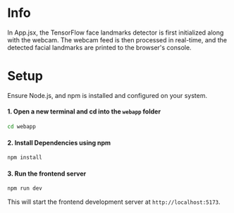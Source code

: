 # Info

In App.jsx, the TensorFlow face landmarks detector is first initialized along with the webcam. The webcam feed is then processed in real-time, and the detected facial landmarks are printed to the browser's console.

# Setup

Ensure Node.js, and npm is installed and configured on your system.

#### 1. Open a new terminal and cd into the `webapp` folder

```bash
cd webapp
```

#### 2. Install Dependencies using npm

```bash
npm install
```

#### 3. Run the frontend server

```bash
npm run dev
```

This will start the frontend development server at `http://localhost:5173`.
